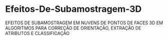 # Efeitos-De-Subamostragem-3D
EFEITOS DE SUBAMOSTRAGEM EM NUVENS DE PONTOS DE FACES 3D EM  ALGORITMOS PARA CORREÇÃO DE ORIENTAÇÃO, EXTRAÇÃO DE  ATRIBUTOS E CLASSIFICAÇÃO
